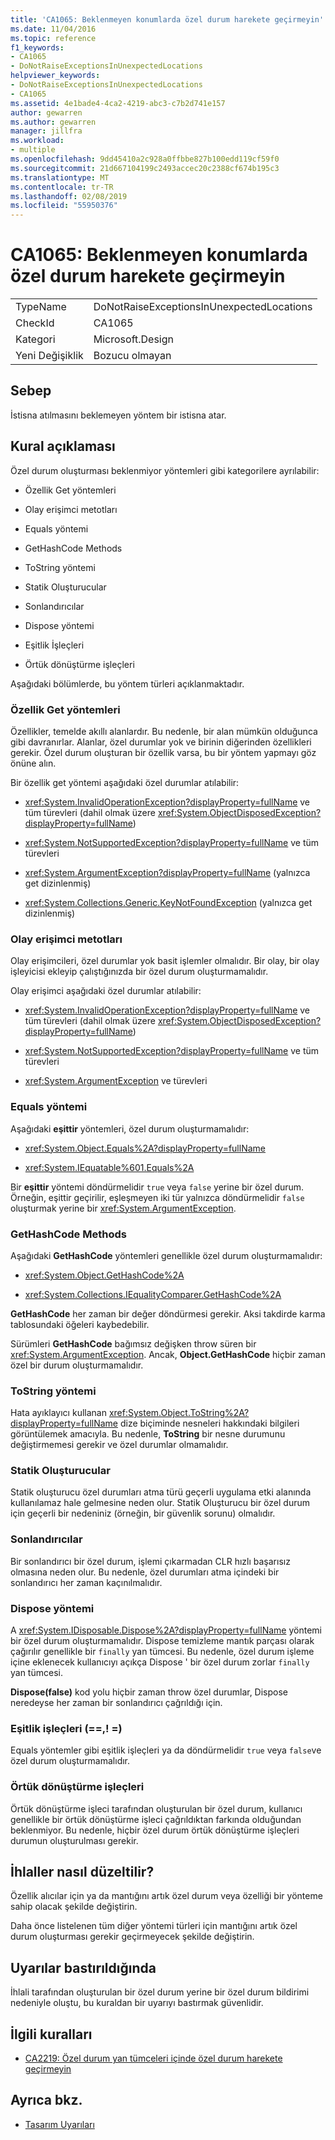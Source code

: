 ```yaml
---
title: 'CA1065: Beklenmeyen konumlarda özel durum harekete geçirmeyin'
ms.date: 11/04/2016
ms.topic: reference
f1_keywords:
- CA1065
- DoNotRaiseExceptionsInUnexpectedLocations
helpviewer_keywords:
- DoNotRaiseExceptionsInUnexpectedLocations
- CA1065
ms.assetid: 4e1bade4-4ca2-4219-abc3-c7b2d741e157
author: gewarren
ms.author: gewarren
manager: jillfra
ms.workload:
- multiple
ms.openlocfilehash: 9dd45410a2c928a0ffbbe827b100edd119cf59f0
ms.sourcegitcommit: 21d667104199c2493accec20c2388cf674b195c3
ms.translationtype: MT
ms.contentlocale: tr-TR
ms.lasthandoff: 02/08/2019
ms.locfileid: "55950376"
---
```

# <a name="ca1065-do-not-raise-exceptions-in-unexpected-locations"></a>CA1065: Beklenmeyen konumlarda özel durum harekete geçirmeyin

|||
|-|-|
|TypeName|DoNotRaiseExceptionsInUnexpectedLocations|
|CheckId|CA1065|
|Kategori|Microsoft.Design|
|Yeni Değişiklik|Bozucu olmayan|

## <a name="cause"></a>Sebep

İstisna atılmasını beklemeyen yöntem bir istisna atar.

## <a name="rule-description"></a>Kural açıklaması

Özel durum oluşturması beklenmiyor yöntemleri gibi kategorilere ayrılabilir:

- Özellik Get yöntemleri

- Olay erişimci metotları

- Equals yöntemi

- GetHashCode Methods

- ToString yöntemi

- Statik Oluşturucular

- Sonlandırıcılar

- Dispose yöntemi

- Eşitlik İşleçleri

- Örtük dönüştürme işleçleri

Aşağıdaki bölümlerde, bu yöntem türleri açıklanmaktadır.

### <a name="property-get-methods"></a>Özellik Get yöntemleri

Özellikler, temelde akıllı alanlardır. Bu nedenle, bir alan mümkün olduğunca gibi davranırlar. Alanlar, özel durumlar yok ve birinin diğerinden özellikleri gerekir. Özel durum oluşturan bir özellik varsa, bu bir yöntem yapmayı göz önüne alın.

Bir özellik get yöntemi aşağıdaki özel durumlar atılabilir:

- <xref:System.InvalidOperationException?displayProperty=fullName> ve tüm türevleri (dahil olmak üzere <xref:System.ObjectDisposedException?displayProperty=fullName>)

- <xref:System.NotSupportedException?displayProperty=fullName> ve tüm türevleri

- <xref:System.ArgumentException?displayProperty=fullName> (yalnızca get dizinlenmiş)

- <xref:System.Collections.Generic.KeyNotFoundException> (yalnızca get dizinlenmiş)

### <a name="event-accessor-methods"></a>Olay erişimci metotları

Olay erişimcileri, özel durumlar yok basit işlemler olmalıdır. Bir olay, bir olay işleyicisi ekleyip çalıştığınızda bir özel durum oluşturmamalıdır.

Olay erişimci aşağıdaki özel durumlar atılabilir:

- <xref:System.InvalidOperationException?displayProperty=fullName> ve tüm türevleri (dahil olmak üzere <xref:System.ObjectDisposedException?displayProperty=fullName>)

- <xref:System.NotSupportedException?displayProperty=fullName> ve tüm türevleri

- <xref:System.ArgumentException> ve türevleri

### <a name="equals-methods"></a>Equals yöntemi

Aşağıdaki **eşittir** yöntemleri, özel durum oluşturmamalıdır:

- <xref:System.Object.Equals%2A?displayProperty=fullName>

- <xref:System.IEquatable%601.Equals%2A>

Bir **eşittir** yöntemi döndürmelidir `true` veya `false` yerine bir özel durum. Örneğin, eşittir geçirilir, eşleşmeyen iki tür yalnızca döndürmelidir `false` oluşturmak yerine bir <xref:System.ArgumentException>.

### <a name="gethashcode-methods"></a>GetHashCode Methods

Aşağıdaki **GetHashCode** yöntemleri genellikle özel durum oluşturmamalıdır:

- <xref:System.Object.GetHashCode%2A>

- <xref:System.Collections.IEqualityComparer.GetHashCode%2A>

**GetHashCode** her zaman bir değer döndürmesi gerekir. Aksi takdirde karma tablosundaki öğeleri kaybedebilir.

Sürümleri **GetHashCode** bağımsız değişken throw süren bir <xref:System.ArgumentException>. Ancak, **Object.GetHashCode** hiçbir zaman özel bir durum oluşturmamalıdır.

### <a name="tostring-methods"></a>ToString yöntemi

Hata ayıklayıcı kullanan <xref:System.Object.ToString%2A?displayProperty=fullName> dize biçiminde nesneleri hakkındaki bilgileri görüntülemek amacıyla. Bu nedenle, **ToString** bir nesne durumunu değiştirmemesi gerekir ve özel durumlar olmamalıdır.

### <a name="static-constructors"></a>Statik Oluşturucular

Statik oluşturucu özel durumları atma türü geçerli uygulama etki alanında kullanılamaz hale gelmesine neden olur. Statik Oluşturucu bir özel durum için geçerli bir nedeniniz (örneğin, bir güvenlik sorunu) olmalıdır.

### <a name="finalizers"></a>Sonlandırıcılar

Bir sonlandırıcı bir özel durum, işlemi çıkarmadan CLR hızlı başarısız olmasına neden olur. Bu nedenle, özel durumları atma içindeki bir sonlandırıcı her zaman kaçınılmalıdır.

### <a name="dispose-methods"></a>Dispose yöntemi

A <xref:System.IDisposable.Dispose%2A?displayProperty=fullName> yöntemi bir özel durum oluşturmamalıdır. Dispose temizleme mantık parçası olarak çağırılır genellikle bir `finally` yan tümcesi. Bu nedenle, özel durum işleme içine eklenecek kullanıcıyı açıkça Dispose ' bir özel durum zorlar `finally` yan tümcesi.

**Dispose(false)** kod yolu hiçbir zaman throw özel durumlar, Dispose neredeyse her zaman bir sonlandırıcı çağrıldığı için.

### <a name="equality-operators--"></a>Eşitlik işleçleri (==,! =)

Equals yöntemler gibi eşitlik işleçleri ya da döndürmelidir `true` veya `false`ve özel durum oluşturmamalıdır.

### <a name="implicit-cast-operators"></a>Örtük dönüştürme işleçleri

Örtük dönüştürme işleci tarafından oluşturulan bir özel durum, kullanıcı genellikle bir örtük dönüştürme işleci çağrıldıktan farkında olduğundan beklenmiyor. Bu nedenle, hiçbir özel durum örtük dönüştürme işleçleri durumun oluşturulması gerekir.

## <a name="how-to-fix-violations"></a>İhlaller nasıl düzeltilir?

Özellik alıcılar için ya da mantığını artık özel durum veya özelliği bir yönteme sahip olacak şekilde değiştirin.

Daha önce listelenen tüm diğer yöntemi türleri için mantığını artık özel durum oluşturması gerekir geçirmeyecek şekilde değiştirin.

## <a name="when-to-suppress-warnings"></a>Uyarılar bastırıldığında

İhlali tarafından oluşturulan bir özel durum yerine bir özel durum bildirimi nedeniyle oluştu, bu kuraldan bir uyarıyı bastırmak güvenlidir.

## <a name="related-rules"></a>İlgili kuralları

- [CA2219: Özel durum yan tümceleri içinde özel durum harekete geçirmeyin](../code-quality/ca2219-do-not-raise-exceptions-in-exception-clauses.md)

## <a name="see-also"></a>Ayrıca bkz.

- [Tasarım Uyarıları](../code-quality/design-warnings.md)
